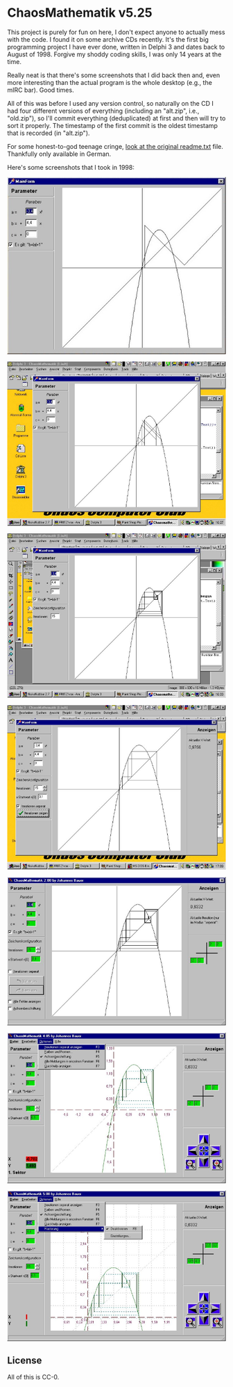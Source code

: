 # ChaosMathematik v5.25
This project is purely for fun on here, I don't expect anyone to actually mess
with the code. I found it on some archive CDs recently. It's the first big
programming project I have ever done, written in Delphi 3 and dates back to
August of 1998. Forgive my shoddy coding skills, I was only 14 years at the
time.

Really neat is that there's some screenshots that I did back then and, even
more interesting than the actual program is the whole desktop (e.g., the mIRC
bar). Good times.

All of this was before I used any version control, so naturally on the CD I had
four different versions of everything (including an "alt.zip", i.e.,
"old.zip"), so I'll commit everything (deduplicated) at first and then will try
to sort it properly. The timestamp of the first commit is the oldest timestamp
that is recorded (in "alt.zip").

For some honest-to-god teenage cringe, [look at the original
readme.txt](https://github.com/johndoe31415/chaosmathematik/blob/master/readme.txt) file.
Thankfully only available in German.

Here's some screenshots that I took in 1998:

![First shot apparently](https://raw.githubusercontent.com/johndoe31415/chaosmathematik/master/doc/01.jpg)

![In debugging](https://raw.githubusercontent.com/johndoe31415/chaosmathematik/master/doc/02.jpg)

![Slowly working](https://raw.githubusercontent.com/johndoe31415/chaosmathematik/master/doc/03.jpg)

![Even better](https://raw.githubusercontent.com/johndoe31415/chaosmathematik/master/doc/04.jpg)

![Version 2.00](https://raw.githubusercontent.com/johndoe31415/chaosmathematik/master/doc/05.jpg)

![Version 4.85](https://raw.githubusercontent.com/johndoe31415/chaosmathematik/master/doc/06.jpg)

![Version 5.00](https://raw.githubusercontent.com/johndoe31415/chaosmathematik/master/doc/07.jpg)

## License
All of this is CC-0.
